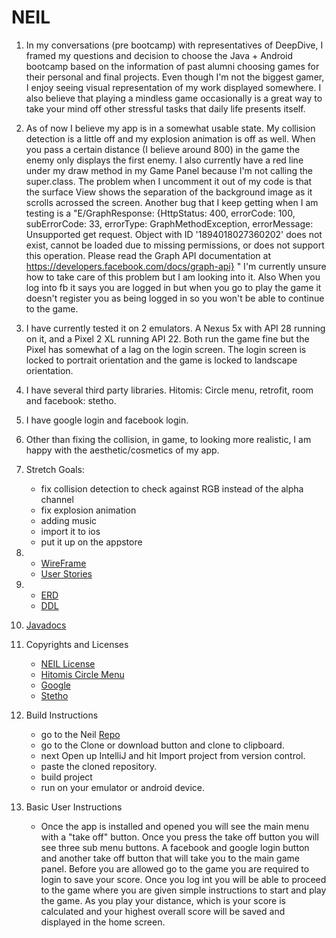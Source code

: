 # NEIL
1. In my conversations (pre bootcamp) with representatives of DeepDive, I framed my questions and decision to choose the 
Java + Android bootcamp based on the information of past alumni choosing games for their personal and final projects. Even though
I'm not the biggest gamer, I enjoy seeing visual representation of my work displayed somewhere. I also believe that playing a 
mindless game occasionally is a great way to take your mind off other stressful tasks that daily life presents itself.

2. As of now I believe my app is in a somewhat usable state. My collision detection is a little off and my explosion animation 
is off as well. When you pass a certain distance (I believe around 800) in the game the enemy only displays the first
enemy. I also currently have a red line under my draw method in my Game Panel because
I'm not calling the super.class. The problem when I uncomment it out of my code is that the surface View 
shows the separation of the background image as it scrolls acrossed the screen. Another bug that
I keep getting when I am testing is a "E/GraphResponse: {HttpStatus: 400, errorCode: 100, subErrorCode: 33, errorType: GraphMethodException, errorMessage: Unsupported get request. Object with ID '1894018027360202' does not exist, cannot be loaded due to missing permissions, or does not support this operation. Please read the Graph API documentation at https://developers.facebook.com/docs/graph-api}
" I'm currently unsure how to take care of this problem but I am looking into it. Also When you log into fb
it says you are logged in but when you go to play the game it doesn't register you as being logged in
so you won't be able to continue to the game.

3. I have currently tested it on 2 emulators. A Nexus 5x with API 28 running on it, and a Pixel 2 XL running API 22. Both run
the game fine but the Pixel has somewhat of a lag on the login screen. The login screen is locked to portrait orientation and the
game is locked to landscape orientation.

4. I have several third party libraries. Hitomis: Circle menu, retrofit, room and facebook: stetho.

5. I have google login and facebook login.

6. Other than fixing the collision, in game, to looking more realistic, I am happy with the aesthetic/cosmetics of my app.

7. Stretch Goals: 
    * fix collision detection to check against RGB instead of the alpha channel
    * fix explosion animation
    * adding music
    * import it to ios 
    * put it up on the appstore 
    
8. * [WireFrame](docs/NEIL_wireframe.pdf)
   * [User Stories](docs/UserStories.pdf)

9. * [ERD](docs/NEIL_Erd.pdf)
   * [DDL](docs/ddl.sql)
   
10. [Javadocs](docs/javadocs)


11. Copyrights and Licenses
    * [NEIL License](LICENSE.md)
    * [Hitomis Circle Menu](https://github.com/Hitomis/CircleMenu#licence)
    * [Google](licenses/google_license.md)
    * [Stetho](licenses/stetho_license.md)

12. Build Instructions
    * go to the Neil [Repo](https://github.com/samz0la/NEIL)
    * go to the Clone or download button and clone to clipboard.
    * next Open up IntelliJ and hit Import project from version control.
    * paste the cloned repository.
    * build project
    * run on your emulator or android device.

13. Basic User Instructions
    * Once the app is installed and opened you will see the main menu with a "take off" button. Once
    you press the take off button you will see three sub menu buttons. A facebook and google login
    button and another take off button that will take you to the main game panel. Before you are
    allowed go to the game you are required to login to save your score. Once you log int you will
    be able to proceed to the game where you are given simple instructions to start and play the game.
    As you play your distance, which is your score is calculated and your highest overall score will
    be saved and displayed in the home screen.
